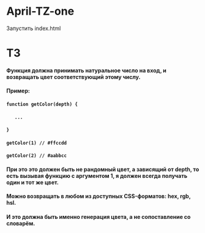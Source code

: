 # April-TZ-one
Запустить index.html



# ТЗ
#### Функция должна принимать натуральное число на вход, и возвращать цвет соответствующий этому числу.
#### Пример:
#### `function getColor(depth) {`
#### `   ...`
#### `}`

#### `getColor(1) // #ffccdd`
#### `getColor(2) // #aabbcc`
#### При это это должен быть не рандомный цвет, а зависящий от depth, то есть вызывая функцию с аргументом 1, я должен всегда получать один и тот же цвет.

#### Можно возвращать в любом из доступных CSS-форматов: hex, rgb, hsl.

#### И это должна быть именно генерация цвета, а не сопоставление со словарём.
